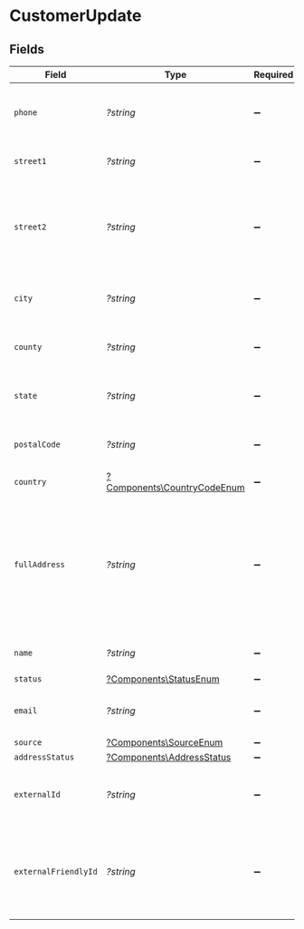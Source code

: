 # CustomerUpdate


## Fields

| Field                                                                                              | Type                                                                                               | Required                                                                                           | Description                                                                                        |
| -------------------------------------------------------------------------------------------------- | -------------------------------------------------------------------------------------------------- | -------------------------------------------------------------------------------------------------- | -------------------------------------------------------------------------------------------------- |
| `phone`                                                                                            | *?string*                                                                                          | :heavy_minus_sign:                                                                                 | Phone number associated with the customer.                                                         |
| `street1`                                                                                          | *?string*                                                                                          | :heavy_minus_sign:                                                                                 | Primary street address.                                                                            |
| `street2`                                                                                          | *?string*                                                                                          | :heavy_minus_sign:                                                                                 | Additional street address details, such as an apartment or suite number.                           |
| `city`                                                                                             | *?string*                                                                                          | :heavy_minus_sign:                                                                                 | City where the customer resides.                                                                   |
| `county`                                                                                           | *?string*                                                                                          | :heavy_minus_sign:                                                                                 | County or district of the customer.                                                                |
| `state`                                                                                            | *?string*                                                                                          | :heavy_minus_sign:                                                                                 | State or province of the customer.                                                                 |
| `postalCode`                                                                                       | *?string*                                                                                          | :heavy_minus_sign:                                                                                 | ZIP or Postal code of the customer.                                                                |
| `country`                                                                                          | [?Components\CountryCodeEnum](../../Models/Components/CountryCodeEnum.md)                          | :heavy_minus_sign:                                                                                 | N/A                                                                                                |
| `fullAddress`                                                                                      | *?string*                                                                                          | :heavy_minus_sign:                                                                                 | Complete address string of the customer, which can be used as an alternative to individual fields. |
| `name`                                                                                             | *?string*                                                                                          | :heavy_minus_sign:                                                                                 | Name of the customer.                                                                              |
| `status`                                                                                           | [?Components\StatusEnum](../../Models/Components/StatusEnum.md)                                    | :heavy_minus_sign:                                                                                 | N/A                                                                                                |
| `email`                                                                                            | *?string*                                                                                          | :heavy_minus_sign:                                                                                 | Email address of the customer.                                                                     |
| `source`                                                                                           | [?Components\SourceEnum](../../Models/Components/SourceEnum.md)                                    | :heavy_minus_sign:                                                                                 | N/A                                                                                                |
| `addressStatus`                                                                                    | [?Components\AddressStatus](../../Models/Components/AddressStatus.md)                              | :heavy_minus_sign:                                                                                 | N/A                                                                                                |
| `externalId`                                                                                       | *?string*                                                                                          | :heavy_minus_sign:                                                                                 | External identifier associated with the customer                                                   |
| `externalFriendlyId`                                                                               | *?string*                                                                                          | :heavy_minus_sign:                                                                                 | External friendly identifier associated with the customer. We need it for netsuite.                |